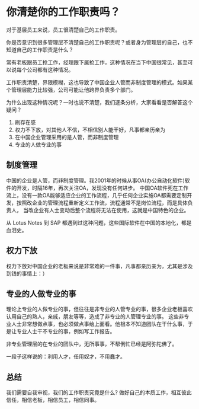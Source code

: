 # 你清楚你的工作职责吗？

对于基层员工来说，员工很清楚自己的工作职责。

你是否意识到很多管理层不清楚自己的工作职责呢？或者身为管理层的自己，也不知道自己的工作职责是什么？

常有老板跟员工抢工作，经理跟下属抢工作，这种情况在当下中国很常见，甚至可以说每个公司都有这种情况。

工作职责清楚，界限模糊，这也导致了中国企业人管而非制度管理的模式。如果某个管理层能力比较强，公司可能让他跨界负责多个部门。

为什么出现这种情况呢？一时也说不清楚，我们逐条分析，大家看看是否解答这个疑问？

1. 刷存在感
2. 权力不下放，对其他人不信，不相信别人能干好，凡事都亲历亲为
3. 在中国企业管理采用的是人管，而非制度管理
4. 专业的人做专业的事

## 制度管理

中国的企业是人管，而非制度管理。我2001年的时候从事OA\(办公自动化软件\)软件的开发，时隔16年，再次关注OA，发现没有任何进步。 中国OA软件死在工作流上，没有一款OA能够适应企业的工作流程，几乎任何企业实施OA都需要定制开发，按照改企业的管理流程重新定义工作流，流程通常不是岗位流程，而是具体负责人， 当改企业有人士变动后整个流程将无法在使用，这就是中国特色的企业。

从 Lotus Notes 到 SAP 都遇到过这种问题，这些国际软件在中国的本地化，都是血泪史。

## 权力下放

权力下放对中国企业的老板来说是非常难的一件事，凡事都亲历亲为，尤其是涉及到钱的事情上：）

## 专业的人做专业的事

理论上专业的人做专业的事，但往往是非专业的人管专业的事，很多企业老板喜欢认用自己的熟人，亲戚，朋友等等，造成了非专业的人管理专业的事。 这些非专业人士非常想做点事，也必须做点事给上面看。他根本不知道团队在干什么事，于是让专业人士干不专业的事，例如写工作报告。

非专业管理层的在专业的团队中，无所事事，不帮倒忙已经是阿弥陀佛了。

一段子这样说的：利用人才，任用奴才，不用蠢才。

## 总结

我们需要自我审视，我们的工作职责究竟是什么? 做好自己的本质工作，相互彼此信任，相信老板，相信员工，相信同事。

